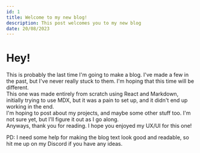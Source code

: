 ```yaml
---
id: 1
title: Welcome to my new blog!
description: This post welcomes you to my new blog
date: 20/08/2023
---
```


# Hey!

This is probably the last time I'm going to make a blog. I've made a few in the past, but I've never really stuck to them. I'm hoping that this time will be different.  
This one was made entirely from scratch using React and Markdown, initially trying to use MDX, but it was a pain to set up, and it didn't end up working in the end.  
I'm hoping to post about my projects, and maybe some other stuff too. I'm not sure yet, but I'll figure it out as I go along.  
Anyways, thank you for reading. I hope you enjoyed my UX/UI for this one!

PD: I need some help for making the blog text look good and readable, so hit me up on my Discord if you have any ideas.